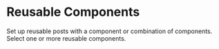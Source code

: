 # Reusable Components

Set up reusable posts with a component or combination of components. Select one or more reusable components.
